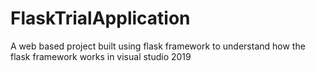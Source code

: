 # FlaskTrialApplication
A web based project built using flask framework to understand how the flask framework works in visual studio 2019 
